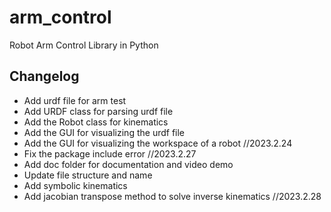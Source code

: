 # arm_control
Robot Arm Control Library in Python


## Changelog

* Add urdf file for arm test
* Add URDF class for parsing urdf file
* Add the Robot class for kinematics
* Add the GUI for visualizing the urdf file
* Add the GUI for visualizing the workspace of a robot //2023.2.24
* Fix the package include error //2023.2.27
* Add doc folder for documentation and video demo
* Update file structure and name
* Add symbolic kinematics
* Add jacobian transpose method to solve inverse kinematics //2023.2.28